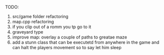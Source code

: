TODO: 
1. src/game folder refactoring 
2. map.cpp refactoring 
3. if you clip out of a romm you tp go to it
4. graveyard type
5. improve map: overlay a couple of paths to greatae maze
6. add a stunn class that can be executetd from anywhere in the game and can halt the players movement so to say let him sleep